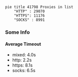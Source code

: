 
```mermaid
pie title 41798 Proxies in list
    "HTTP" : 29070
    "HTTPS": 11176
    "SOCKS" : 8991
```

### Some Info
#### Average Timeout

- mixed: 4.0s
- http: 2.2s
- https: 8.1s
- socks: 6.5s
